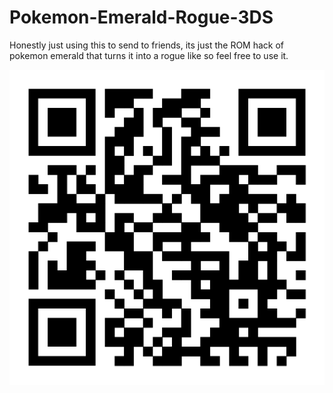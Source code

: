# Pokemon-Emerald-Rogue-3DS
Honestly just using this to send to friends, its just the ROM hack of pokemon emerald that turns it into a rogue like so feel free to use it.

![QR](Untitled.png)
